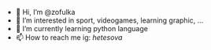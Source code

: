 - 👋 Hi, I’m @zofulka
- 👀 I’m interested in sport, videogames, learning graphic, ...
- 🌱 I’m currently learning python language
- 📫 How to reach me ig: _hetesova_

<!---
zofulka/zofulka is a ✨ special ✨ repository because its `README.md` (this file) appears on your GitHub profile.
You can click the Preview link to take a look at your changes.
--->
